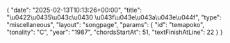{
    "date": "2025-02-13T10:13:26+00:00",
    "title": "\u0422\u0435\u043c\u0430 \u043f\u043e\u043a\u043e\u044f",
    "type": "miscellaneous",
    "layout": "songpage",
    "params": {
        "id": "temapoko",
        "tonality": "C",
        "year": "1987",
        "chordsStartAt": 51,
        "textFinishAtLine": 22
    }
}